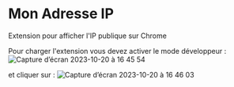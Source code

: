 # Mon Adresse IP

Extension pour afficher l'IP publique sur Chrome

Pour charger l'extension vous devez activer le mode développeur : 
![Capture d’écran 2023-10-20 à 16 45 54](https://github.com/xaviergregor/mon_adresse_ip/assets/10099235/baca07d6-36f5-4985-aba0-fc6d19562ae5)

et cliquer sur : 
![Capture d’écran 2023-10-20 à 16 46 03](https://github.com/xaviergregor/mon_adresse_ip/assets/10099235/bf749577-7302-4826-b6fe-02fbd175d6f8)


